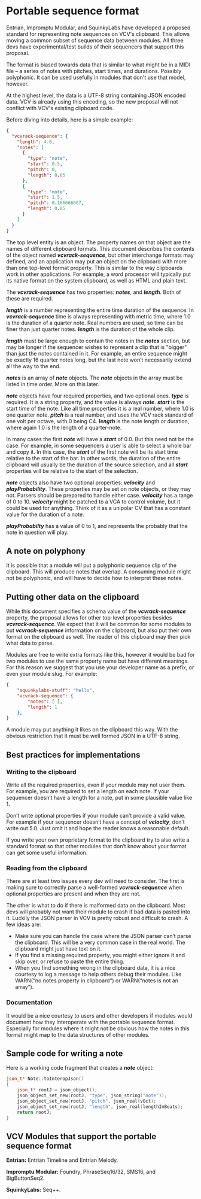 # Portable sequence format

Entrian, Impromptu Modular, and SquinkyLabs have developed a proposed standard for representing note sequences on VCV's clipboard. This allows moving a common subset of sequence data between modules. All three devs have experimental/test builds of their sequencers that support this proposal.

The format is biased towards data that is similar to what might be in a MIDI file – a series of notes with pitches, start times, and durations. Possibly polyphonic. It can be used usefully in modules that don't use that model, however.

At the highest level, the data is a UTF-8 string containing JSON encoded data. VCV is already using this encoding, so the new proposal will not conflict with VCV's existing clipboard code.

Before diving into details, here is a simple example:

```json
{
  "vcvrack-sequence": {
    "length": 4.0,
    "notes": [
      {
        "type": "note",
        "start": 0.5,
        "pitch": 0,
        "length": 0.85
      },
      {
        "type": "note",
        "start": 1.5,
        "pitch": 0.166666667,
        "length": 0.85
      }
    ]
  }
}
```

The top level entity is an object. The property names on that object are the names of different clipboard formats. This document describes the contents of the object named **_vcvrack-sequence_**, but other interchange formats may defined, and an application may put an object on the clipboard with more than one top-level format property. This is similar to the way clipboards work in other applications. For example, a word processor will typically put its native format on the system clipboard, as well as HTML and plain text.

The **_vcvrack-sequence_** has two properties: **_notes_**, and **_length_**. Both of these are required.

**_length_** is a number representing the entire time duration of the sequence. In **_vcvrack-sequence_** time is always representing with metric time, where 1.0 is the duration of a quarter note. Real numbers are used, so time can be finer than just quarter notes. **_length_** is the duration of the whole clip.

**_length_** must be large enough to contain the notes in the **_notes_** section, but may be longer if the sequencer wishes to represent a clip that is "bigger" than just the notes contained in it. For example, an entire sequence might be exactly 16 quarter notes long, but the last note won’t necessarily extend all the way to the end.

**_notes_** is an array of **_note_** objects. The **_note_** objects in the array must be listed in time order. More on this later.

**_note_** objects have four required properties, and two optional ones. **_type_** is required. It is a string property,  and the value is always **_note_**. **_start_** is the start time of the note. Like all time properties it is a real number, where 1.0 is one quarter note. **_pitch_** is a real number, and uses the VCV rack standard of one volt per octave, with 0 being C4. **_length_** is the note length or duration, where again 1.0 is the length of a quarter-note.

In many cases the first **_note_** will have a **_start_** of 0.0. But this need not be the case. For example, in some sequencers a user is able to select a whole bar and copy it. In this case, the **_start_** of the first note will be its start time relative to the start of the bar. In other words, the duration of the entire clipboard will usually be the duration of the source selection, and all **_start_** properties will be relative to the start of the selection.

**_note_** objects also have two optional properties: **_velocity_** and **_playProbability_**. These properties may be set on note objects, or they may not. Parsers should be prepared to handle either case. **_velocity_** has a range of 0 to 10. **_velocity_** might be patched to a VCA to control volume, but it could be used for anything. Think of it as a unipolar CV that has a constant value for the duration of a note.

**_playProbabilty_** has a value of 0 to 1, and represents the probably that the note in question will play.

## A note on polyphony

It is possible that a module will put a polyphonic sequence clip of the clipboard. This will produce notes that overlap. A consuming module might not be polyphonic, and will have to decide how to interpret these notes.

## Putting other data on the clipboard

While this document specifies a schema value of the **_vcvrack-sequence_**  property, the proposal allows for other top-level properties besides **_vcvrack-sequence_**. We expect that it will be common for some modules to put **_vcvrack-sequence_** information on the clipboard, but also put their own format on the clipboard as well. The reader of this clipboard may then pick what data to parse.

Modules are free to write extra formats like this, however it would be bad for two modules to use the same property name but have different meanings. For this reason we suggest that you use your developer name as a prefix, or even your module slug. For example:

```json
{
    "squinkylabs-stuff": "hello",
    "vcvrack-sequence": {
        "notes": [ ],
        "length": 1
    },
}
```

A module may put anything it likes on the clipboard this way. With the obvious restriction that it must be well formed JSON in a UTF-8 string.

## Best practices for implementations

### Writing to the clipboard

Write all the required properties, even if your module may not user them. For example, you are required to set a length on each note. If your sequencer doesn’t  have a length for a note, put in some plausible value like 1.

Don’t write optional properties if your module can’t provide a valid value. For example if your sequencer doesn’t have a concept of **_velocity_**, don’t write out 5.0. Just omit it and hope the reader knows a reasonable default.

If you write your own proprietary format to the clipboard try to also write a standard format so that other modules that don’t know about your format can get some useful information.

### Reading from the clipboard

There are at least two issues every dev will need to consider. The first is making sure to correctly parse a well-formed **_vcvrack-sequence_** when optional properties are present and when they are not.

The other is what to do if there is malformed data on the clipboard. Most devs will probably not want their module to crash if bad data is pasted into it. Luckily the JSON parser in VCV is pretty robust and difficult to crash. A few ideas are:

* Make sure you can handle the case where the JSON parser can’t parse the clipboard. This will be a very common case in the real world. The clipboard might just have text on it.
* If you find a missing required property, you might either ignore it and skip over, or refuse to paste the entire thing.
* When you find something wrong in the clipboard data, it is a nice courtesy to log a message to help others debug their modules. Like WARN(“no notes property in clipboard”) or WARN(“notes is not an array”).

### Documentation

It would be a nice courtesy to users and other developers if modules would document how they interoperate with the portable sequence format. Especially for modules where it might not be obvious how the notes in this format might map to the data structures of other modules.

## Sample code for writing a note

Here is a working code fragment that creates a **_note_** object:

```c++
json_t* Note::toInteropJson()
{
    json_t* rootJ = json_object();
    json_object_set_new(rootJ, "type", json_string("note"));
    json_object_set_new(rootJ, "pitch", json_real(vOct);
    json_object_set_new(rootJ, "length", json_real(lengthInBeats);
    return rootJ;
}
```

## VCV Modules that support the portable sequence format

**Entrian:** Entrian Timeline and Entrian Melody.

**Impromptu Modular:** Foundry, PhraseSeq16/32, SMS16, and BigButtonSeq2.

**SquinkyLabs:** Seq++.
